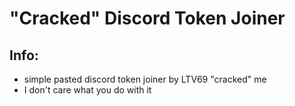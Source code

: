 # "Cracked" Discord Token Joiner

## Info:
- simple pasted discord token joiner by LTV69 "cracked" me
- I don't care what you do with it
